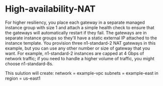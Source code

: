 # High-availability-NAT

For higher resiliency, you place each gateway in a separate managed instance group with size 1 and attach a simple health
check to ensure that the gateways will automatically restart if they fail.
The gateways are in separate instance groups so they'll have a static external IP attached to the instance template.
You provision three n1-standard-2 NAT gateways in this example, but you can use any other number or size of gateway that you
want. 
For example, n1-standard-2 instances are capped at 4 Gbps of network traffic; if you need to handle a higher volume of traffic,
you might choose n1-standard-8s.

This sulution will create:
network = example-vpc
subnets = example-east
in region = us-east1 
